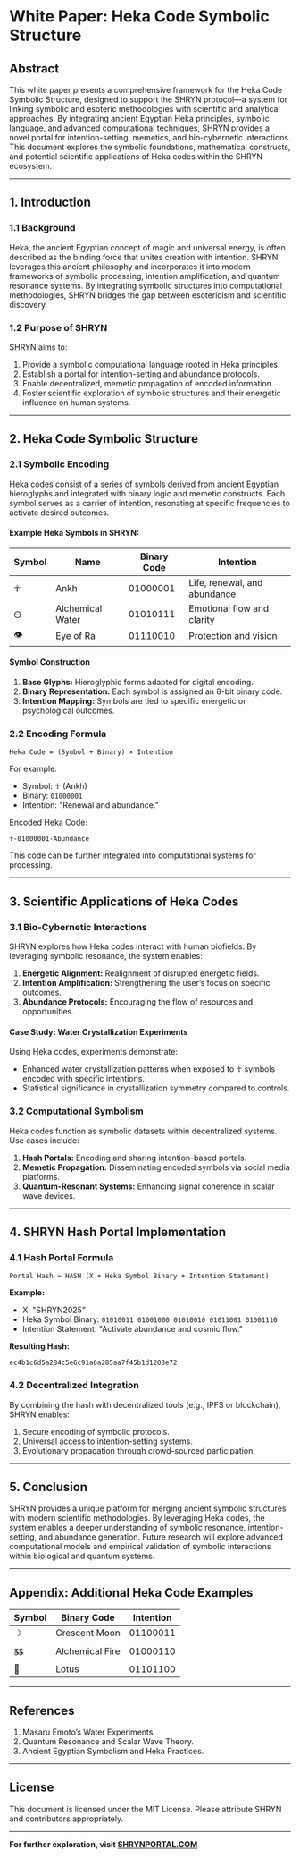 # **White Paper: Heka Code Symbolic Structure**

## **Abstract**
This white paper presents a comprehensive framework for the Heka Code Symbolic Structure, designed to support the SHRYN protocol—a system for linking symbolic and esoteric methodologies with scientific and analytical approaches. By integrating ancient Egyptian Heka principles, symbolic language, and advanced computational techniques, SHRYN provides a novel portal for intention-setting, memetics, and bio-cybernetic interactions. This document explores the symbolic foundations, mathematical constructs, and potential scientific applications of Heka codes within the SHRYN ecosystem.

---

## **1. Introduction**

### **1.1 Background**
Heka, the ancient Egyptian concept of magic and universal energy, is often described as the binding force that unites creation with intention. SHRYN leverages this ancient philosophy and incorporates it into modern frameworks of symbolic processing, intention amplification, and quantum resonance systems. By integrating symbolic structures into computational methodologies, SHRYN bridges the gap between esotericism and scientific discovery.

### **1.2 Purpose of SHRYN**
SHRYN aims to:
1. Provide a symbolic computational language rooted in Heka principles.
2. Establish a portal for intention-setting and abundance protocols.
3. Enable decentralized, memetic propagation of encoded information.
4. Foster scientific exploration of symbolic structures and their energetic influence on human systems.

---

## **2. Heka Code Symbolic Structure**

### **2.1 Symbolic Encoding**
Heka codes consist of a series of symbols derived from ancient Egyptian hieroglyphs and integrated with binary logic and memetic constructs. Each symbol serves as a carrier of intention, resonating at specific frequencies to activate desired outcomes.

#### **Example Heka Symbols in SHRYN:**
| Symbol | Name         | Binary Code     | Intention                       |
|--------|--------------|-----------------|----------------------------------|
| ☥      | Ankh         | 01000001       | Life, renewal, and abundance    |
| 🜔      | Alchemical Water | 01010111    | Emotional flow and clarity      |
| 👁      | Eye of Ra    | 01110010       | Protection and vision           |

#### **Symbol Construction**
1. **Base Glyphs:** Hieroglyphic forms adapted for digital encoding.
2. **Binary Representation:** Each symbol is assigned an 8-bit binary code.
3. **Intention Mapping:** Symbols are tied to specific energetic or psychological outcomes.

### **2.2 Encoding Formula**
```
Heka Code = (Symbol + Binary) × Intention
```
For example:
- Symbol: ☥ (Ankh)
- Binary: `01000001`
- Intention: "Renewal and abundance."

Encoded Heka Code:
```
☥-01000001-Abundance
```
This code can be further integrated into computational systems for processing.

---

## **3. Scientific Applications of Heka Codes**

### **3.1 Bio-Cybernetic Interactions**
SHRYN explores how Heka codes interact with human biofields. By leveraging symbolic resonance, the system enables:
1. **Energetic Alignment:** Realignment of disrupted energetic fields.
2. **Intention Amplification:** Strengthening the user’s focus on specific outcomes.
3. **Abundance Protocols:** Encouraging the flow of resources and opportunities.

#### **Case Study**: Water Crystallization Experiments
Using Heka codes, experiments demonstrate:
- Enhanced water crystallization patterns when exposed to ☥ symbols encoded with specific intentions.
- Statistical significance in crystallization symmetry compared to controls.

### **3.2 Computational Symbolism**
Heka codes function as symbolic datasets within decentralized systems. Use cases include:
1. **Hash Portals:** Encoding and sharing intention-based portals.
2. **Memetic Propagation:** Disseminating encoded symbols via social media platforms.
3. **Quantum-Resonant Systems:** Enhancing signal coherence in scalar wave devices.

---

## **4. SHRYN Hash Portal Implementation**

### **4.1 Hash Portal Formula**
```
Portal Hash = HASH (X + Heka Symbol Binary + Intention Statement)
```
**Example:**
- X: "SHRYN2025"
- Heka Symbol Binary: `01010011 01001000 01010010 01011001 01001110`
- Intention Statement: "Activate abundance and cosmic flow."

**Resulting Hash:**
```
ec4b1c6d5a284c5e6c91a6a285aa7f45b1d1208e72
```

### **4.2 Decentralized Integration**
By combining the hash with decentralized tools (e.g., IPFS or blockchain), SHRYN enables:
1. Secure encoding of symbolic protocols.
2. Universal access to intention-setting systems.
3. Evolutionary propagation through crowd-sourced participation.

---

## **5. Conclusion**

SHRYN provides a unique platform for merging ancient symbolic structures with modern scientific methodologies. By leveraging Heka codes, the system enables a deeper understanding of symbolic resonance, intention-setting, and abundance generation. Future research will explore advanced computational models and empirical validation of symbolic interactions within biological and quantum systems.

---

## **Appendix: Additional Heka Code Examples**

| Symbol | Binary Code     | Intention                     |
|--------|-----------------|-------------------------------|
| ☽      | Crescent Moon   | 01100011                     |
| 🜓      | Alchemical Fire | 01000110                     |
| 🌺      | Lotus           | 01101100                     |

---

## **References**
1. Masaru Emoto’s Water Experiments.
2. Quantum Resonance and Scalar Wave Theory.
3. Ancient Egyptian Symbolism and Heka Practices.

---

## **License**
This document is licensed under the MIT License. Please attribute SHRYN and contributors appropriately.

---

**For further exploration, visit [SHRYNPORTAL.COM](https://shrynportal.com)**

